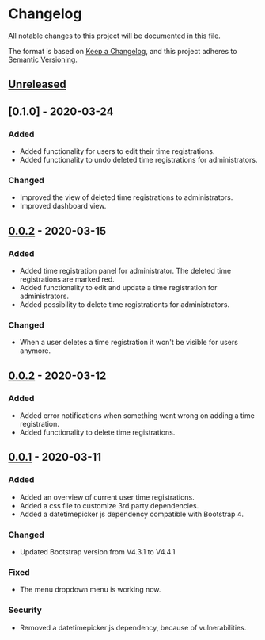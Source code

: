 # Changelog
All notable changes to this project will be documented in this file.

The format is based on [Keep a Changelog](https://keepachangelog.com/en/1.0.0/),
and this project adheres to [Semantic Versioning](https://semver.org/spec/v2.0.0.html).

## [Unreleased]

## [0.1.0] - 2020-03-24
### Added
-   Added functionality for users to edit their time registrations.
-   Added functionality to undo deleted time registrations for administrators.

### Changed
-   Improved the view of deleted time registrations to administrators.
-   Improved dashboard view.

## [0.0.2] - 2020-03-15
### Added
-   Added time registration panel for administrator. The deleted time registrations are marked red.
-   Added functionality to edit and update a time registration for administrators.
-   Added possibility to delete time registrationts for administrators.

### Changed
-   When a user deletes a time registration it won't be visible for users anymore.

## [0.0.2] - 2020-03-12
### Added
-   Added error notifications when something went wrong on adding a time registration.
-   Added functionality to delete time registrations.

## [0.0.1] - 2020-03-11
### Added
-   Added an overview of current user time registrations.
-   Added a css file to customize 3rd party dependencies.
-   Added a datetimepicker js dependency compatible with Bootstrap 4.

### Changed
-   Updated Bootstrap version from V4.3.1 to V4.4.1

### Fixed
-   The menu dropdown menu is working now.

### Security
-   Removed a datetimepicker js dependency, because of vulnerabilities.

[Unreleased]: https://github.com/jeffrey-kroonen/work-accounting
[0.0.1]: https://github.com/jeffrey-kroonen/work-accounting
[0.0.2]: https://github.com/jeffrey-kroonen/work-accounting